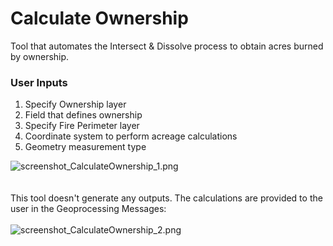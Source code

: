 # Calculate Ownership

Tool that automates the Intersect & Dissolve process to obtain acres burned by ownership.

### User Inputs

1. Specify Ownership layer
2. Field that defines ownership
3. Specify Fire Perimeter layer
4. Coordinate system to perform acreage calculations
5. Geometry measurement type

![screenshot_CalculateOwnership_1.png](https://raw.githubusercontent.com/mpanunto/PanunTools/main/docs/screenshot_CalculateOwnership_1.png)
\
\
\
This tool doesn't generate any outputs. The calculations are provided to the user in the Geoprocessing Messages:
\
\
![screenshot_CalculateOwnership_2.png](https://raw.githubusercontent.com/mpanunto/PanunTools/main/docs/screenshot_CalculateOwnership_2.png)
